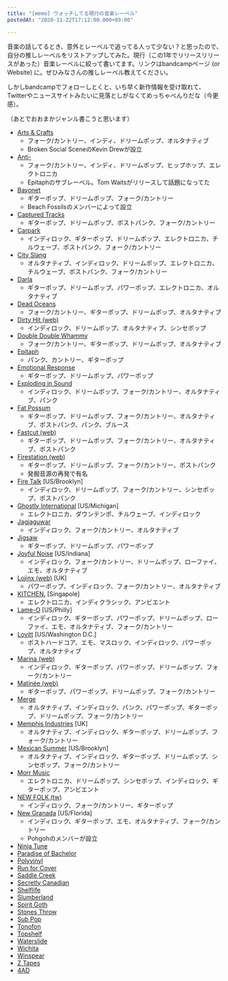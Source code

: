 ```yaml
---
title: "[memo] ウォッチしてる現行の音楽レーベル"
postedAt: "2020-11-22T17:12:00.000+09:00"

---
```


音楽の話してるとき、意外とレーベルで追ってる人って少ない？と思ったので、自分の推しレーベルをリストアップしてみた。現行（この1年でリリースリリースがあった）音楽レーベルに絞って書いてます。リンクはbandcampページ (or Website) に。ぜひみなさんの推しレーベル教えてください。

しかしbandcampでフォローしとくと、いち早く新作情報を受け取れて、Twitterやニュースサイトみたいに見落としがなくてめっちゃべんりだな（今更感）。

（あとでおおまかジャンル書こうと思います）

* [Arts & Crafts](https://arts-crafts.bandcamp.com/)  
   * フォーク/カントリー、インディ、ドリームポップ、オルタナティブ  
   * Broken Social SceneのKevin Drewが設立
* [Anti-](https://antirecords.bandcamp.com/)  
   * フォーク/カントリー、インディ、ドリームポップ、ヒップホップ、エレクトロニカ  
   * Epitaphのサブレーベル。Tom Waitsがリリースして話題になってた
* [Bayonet](https://bayonetrecords.bandcamp.com/)  
   * ギターポップ、ドリームポップ、フォーク/カントリー  
   * Beach Fossilsのメンバーによって設立
* [Captured Tracks](https://capturedtracks.bandcamp.com/)  
   * ギターポップ、ドリームポップ、ポストパンク、フォーク/カントリー
* [Carpark](https://carparkrecords.bandcamp.com/)  
   * インディロック、ギターポップ、ドリームポップ、エレクトロニカ、チルウェーブ、ポストパンク、フォーク/カントリー
* [City Slang](https://cityslang.bandcamp.com/)  
   * オルタナティブ、インディロック、ドリームポップ、エレクトロニカ、チルウェーブ、ポストパンク、フォーク/カントリー
* [Darla](https://darlamusic.bandcamp.com/)  
   * ギターポップ、ドリームポップ、パワーポップ、エレクトロニカ、オルタナティブ
* [Dead Oceans](https://deadoceans.bandcamp.com/)  
   * フォーク/カントリー、ギターポップ、ドリームポップ、オルタナティブ
* [Dirty Hit (web)](https://dirtyhit.co.uk/)  
   * インディロック、ドリームポップ、オルタナティブ、シンセポップ
* [Double Double Whammy](https://dbldblwhmmy.bandcamp.com/)  
   * フォーク/カントリー、ギターポップ、ドリームポップ、オルタナティブ
* [Epitaph](https://epitaph.bandcamp.com/)  
   * パンク、カントリー、ギターポップ
* [Emotional Response](https://emotional-response-recs.bandcamp.com/)  
   * ギターポップ、ドリームポップ、パワーポップ
* [Exploding in Sound](https://explodinginsoundrecords.bandcamp.com/)  
   * インディロック、ドリームポップ、フォーク/カントリー、オルタナティブ、パンク
* [Fat Possum](https://fatpossumrecords.bandcamp.com/)  
   * ギターポップ、ドリームポップ、フォーク/カントリー、オルタナティブ、ポストパンク、パンク、ブルース
* [Fastcut (web)](http://fastcut.jp/)  
   * ギターポップ、ドリームポップ、フォーク/カントリー、オルタナティブ、ポストパンク
* [Firestation (web)](http://www.firestation-records.de/)  
   * ギターポップ、ドリームポップ、フォーク/カントリー、ポストパンク  
   * 発掘音源の再発で有名
* [Fire Talk](https://firetalk.bandcamp.com/) \[US/Brooklyn\]  
   * インディロック、ドリームポップ、フォーク/カントリー、シンセポップ、ポストパンク
* [Ghostly International](https://ghostly.bandcamp.com/) \[US/Michigan\]  
   * エレクトロニカ、ダウンテンポ、チルウェーブ、インディロック
* [Jagjaguwar](https://jagjaguwar.bandcamp.com/)  
   * インディロック、フォーク/カントリー、オルタナティブ
* [Jigsaw](https://jigsawrecords.bandcamp.com/)  
   * ギターポップ、ドリームポップ、パワーポップ
* [Joyful Noise](https://joyfulnoise.bandcamp.com/) \[US/Indiana\]  
   * インディロック、フォーク/カントリー、ドリームポップ、ローファイ、エモ、オルタナティブ
* [Lojinx (web)](https://www.lojinx.com/) \[UK\]  
   * パワーポップ、インディロック、フォーク/カントリー、オルタナティブ
* [KITCHEN.](https://kitchenlabel.bandcamp.com/) \[Singapole\]  
   * エレクトロニカ、インディクラシック、アンビエント
* [Lame-O](https://lame-orecords.bandcamp.com/) \[US/Philly\]  
   * インディロック、ギターポップ、パワーポップ、ドリームポップ、ローファイ、エモ、オルタナティブ、フォーク/カントリー
* [Lovitt](https://lovitt.bandcamp.com/) \[US/Washington D.C.\]  
   * ポストハードコア、エモ、マスロック、インディロック、パワーポップ、オルタナティブ
* [Marina (web)](https://www.marinarecords.com/)  
   * インディロック、ギターポップ、パワーポップ、ドリームポップ、フォーク/カントリー
* [Matinée (web)](http://matineerecordings.com/)  
   * ギターポップ、パワーポップ、ドリームポップ、フォーク/カントリー
* [Merge](https://mergerecords.bandcamp.com/)  
   * オルタナティブ、インディロック、パンク、パワーポップ、ギターポップ、ドリームポップ、フォーク/カントリー
* [Memphis Industries](https://memphisindustries.bandcamp.com/) \[UK\]  
   * オルタナティブ、インディロック、ギターポップ、ドリームポップ、フォーク/カントリー
* [Mexican Summer](https://mexicansummer.bandcamp.com/) \[US/Brooklyn\]  
   * オルタナティブ、インディロック、ギターポップ、ドリームポップ、シンセポップ、フォーク/カントリー
* [Morr Music](https://morrmusic.bandcamp.com/)  
   * エレクトロニカ、ドリームポップ、シンセポップ、インディロック、ギターポップ、アンビエント
* [NEW FOLK (tw)](https://twitter.com/folk%5Fnew)  
   * インディロック、フォーク/カントリー、ギターポップ
* [New Granada](https://newgranada.bandcamp.com/music) \[US/Florida\]  
   * インディロック、ギターポップ、エモ、オルタナティブ、フォーク/カントリー  
   * Pohgohのメンバーが設立
* [Ninja Tune](https://ninjatune.bandcamp.com/)
* [Paradise of Bachelor](https://paradiseofbachelors.bandcamp.com/)
* [Polyvinyl](https://polyvinylrecords.bandcamp.com/)
* [Run for Cover](https://runforcoverrecords.bandcamp.com/)
* [Saddle Creek](https://saddlecreek.bandcamp.com/)
* [Secretly Canadian](https://secretlycanadian.bandcamp.com/)
* [Shelflife](https://shelfliferecords.bandcamp.com/)
* [Slumberland](https://slumberlandrecs.bandcamp.com/)
* [Spirit Goth](https://spiritgoth.bandcamp.com/)
* [Stones Throw](https://stonesthrow.bandcamp.com/)
* [Sub Pop](https://subpop.bandcamp.com/)
* [Tonofon](https://tonofon.bandcamp.com/)
* [Topshelf](https://topshelfrecords.bandcamp.com/)
* [Waterslide](https://watersliderecords.bandcamp.com/)
* [Wichita](https://wichitarecordings.bandcamp.com/)
* [Winspear](https://winspear.bandcamp.com/)
* [Z Tapes](https://ztapes.bandcamp.com/)
* [4AD](https://4adofficial.bandcamp.com/)